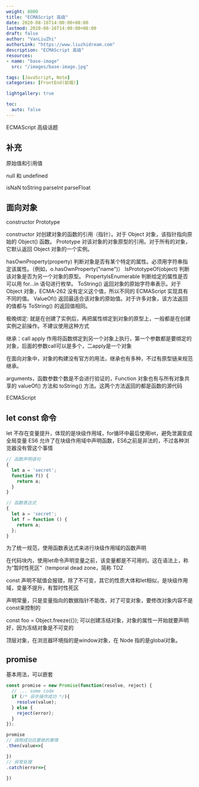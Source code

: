 ```yaml
---
weight: 8800
title: "ECMAScript 高级"
date: 2020-08-16T14:00:00+08:00
lastmod: 2020-08-16T14:00:00+08:00
draft: false
author: "VanLiuZhi"
authorLink: "https://www.liuzhidream.com"
description: "ECMAScript 高级"
resources:
- name: "base-image"
  src: "/images/base-image.jpg"

tags: [JavaScript, Note]
categories: [FrontEnd(前端)]

lightgallery: true

toc:
  auto: false
---
```


ECMAScript 高级话题

<!-- more -->

## 补充

原始值和引用值

null 和 undefined

isNaN toString parseInt parseFloat

## 面向对象

constructor   Prototype

constructor
对创建对象的函数的引用（指针）。对于 Object 对象，该指针指向原始的 Object() 函数。
Prototype
对该对象的对象原型的引用。对于所有的对象，它默认返回 Object 对象的一个实例。

hasOwnProperty(property)
判断对象是否有某个特定的属性。必须用字符串指定该属性。（例如，o.hasOwnProperty("name")）
IsPrototypeOf(object)
判断该对象是否为另一个对象的原型。
PropertyIsEnumerable
判断给定的属性是否可以用 for...in 语句进行枚举。
ToString()
返回对象的原始字符串表示。对于 Object 对象，ECMA-262 没有定义这个值，所以不同的 ECMAScript 实现具有不同的值。
ValueOf()
返回最适合该对象的原始值。对于许多对象，该方法返回的值都与 ToString() 的返回值相同。

极晚绑定: 就是在创建了实例后，再把属性绑定到对象的原型上，一般都是在创建实例之前操作。不建议使用这种方式

继承：call apply 作用将函数绑定到另一个对象上执行，第一个参数都是要绑定的对象，后面的参数call可以是多个，二apply是一个对象

在面向对象中，对象的构建没有官方的用法，继承也有多种，不过有原型链来规范继承。

arguments，函数参数个数是不会进行验证的，Function 对象也有与所有对象共享的 valueOf() 方法和 toString() 方法。这两个方法返回的都是函数的源代码

ECMAScript 

## let const 命令

let 不存在变量提升，体现的是块级作用域，for循环中最后使用let，避免泄漏变成全局变量
ES6 允许了在块级作用域中声明函数，ES6之前是非法的，不过各种浏览器没有管这个事情
```js
// 函数声明语句
{
  let a = 'secret';
  function f() {
    return a;
  }
}

// 函数表达式
{
  let a = 'secret';
  let f = function () {
    return a;
  };
}
```

为了统一规范，使用函数表达式来进行块级作用域的函数声明

在代码块内，使用let命令声明变量之前，该变量都是不可用的。这在语法上，称为“暂时性死区”（temporal dead zone，简称 TDZ

const 声明不赋值会报错，除了不可变，其它的性质大体和let相似，是块级作用域，变量不提升，有暂时性死区

声明常量，只是变量指向的数据指针不能改，对了可变对象，要修改对象内容不是const来控制的

const foo = Object.freeze({}); 可以创建冻结对象，对象的属性一开始就要声明好，因为冻结对象是不可变的

顶层对象，在浏览器环境指的是window对象，在 Node 指的是global对象。

## promise

基本用法，可以嵌套

```js
const promise = new Promise(function(resolve, reject) {
  // ... some code
  if (/* 异步操作成功 */){
    resolve(value);
  } else {
    reject(error);
  }
});

promise
// 调用成功后要做的事情
.then(value=>{

})
// 异常处理
.catch(error=>{

})

```

